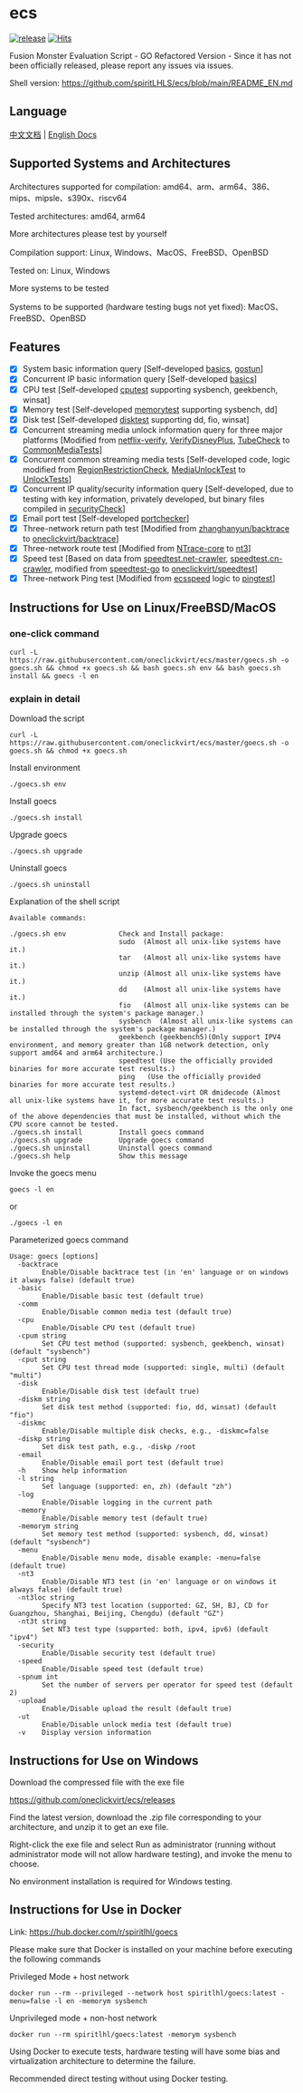 # ecs

[![release](https://github.com/oneclickvirt/ecs/actions/workflows/main.yaml/badge.svg)](https://github.com/oneclickvirt/ecs/actions/workflows/main.yaml) [![Hits](https://hits.seeyoufarm.com/api/count/incr/badge.svg?url=https%3A%2F%2Fgithub.com%2Foneclickvirt%2Fecs&count_bg=%2357DEFF&title_bg=%23000000&icon=cliqz.svg&icon_color=%23E7E7E7&title=hits&edge_flat=false)](https://www.spiritlhl.net/)

Fusion Monster Evaluation Script - GO Refactored Version - Since it has not been officially released, please report any issues via issues.

Shell version: https://github.com/spiritLHLS/ecs/blob/main/README_EN.md

## Language

[中文文档](README.md) | [English Docs](README_EN.md)

## Supported Systems and Architectures

Architectures supported for compilation: amd64、arm、arm64、386、mips、mipsle、s390x、riscv64

Tested architectures: amd64, arm64

More architectures please test by yourself

Compilation support: Linux, Windows、MacOS、FreeBSD、OpenBSD

Tested on: Linux, Windows

More systems to be tested

Systems to be supported (hardware testing bugs not yet fixed): MacOS、FreeBSD、OpenBSD

## Features

- [x] System basic information query [Self-developed [basics](https://github.com/oneclickvirt/basics), [gostun](https://github.com/oneclickvirt/gostun)]
- [x] Concurrent IP basic information query [Self-developed [basics](https://github.com/oneclickvirt/basics)]
- [x] CPU test [Self-developed [cputest](https://github.com/oneclickvirt/cputest) supporting sysbench, geekbench, winsat]
- [x] Memory test [Self-developed [memorytest](https://github.com/oneclickvirt/memorytest) supporting sysbench, dd]
- [x] Disk test [Self-developed [disktest](https://github.com/oneclickvirt/disktest) supporting dd, fio, winsat]
- [x] Concurrent streaming media unlock information query for three major platforms [Modified from [netflix-verify](https://github.com/sjlleo/netflix-verify), [VerifyDisneyPlus](https://github.com/sjlleo/VerifyDisneyPlus), [TubeCheck](https://github.com/sjlleo/TubeCheck) to [CommonMediaTests](https://github.com/oneclickvirt/CommonMediaTests)]
- [x] Concurrent common streaming media tests [Self-developed code, logic modified from [RegionRestrictionCheck](https://github.com/lmc999/RegionRestrictionCheck), [MediaUnlockTest](https://github.com/HsukqiLee/MediaUnlockTest) to [UnlockTests](https://github.com/oneclickvirt/UnlockTests)]
- [x] Concurrent IP quality/security information query [Self-developed, due to testing with key information, privately developed, but binary files compiled in [securityCheck](https://github.com/oneclickvirt/securityCheck)]
- [x] Email port test [Self-developed [portchecker](https://github.com/oneclickvirt/portchecker)]
- [x] Three-network return path test [Modified from [zhanghanyun/backtrace](https://github.com/zhanghanyun/backtrace) to [oneclickvirt/backtrace](https://github.com/oneclickvirt/backtrace)]
- [x] Three-network route test [Modified from [NTrace-core](https://github.com/nxtrace/NTrace-core) to [nt3](https://github.com/oneclickvirt/nt3)]
- [x] Speed test [Based on data from [speedtest.net-crawler](https://github.com/spiritLHLS/speedtest.net-CN-ID), [speedtest.cn-crawler](https://github.com/spiritLHLS/speedtest.cn-CN-ID), modified from [speedtest-go](https://github.com/showwin/speedtest-go) to [oneclickvirt/speedtest](https://github.com/oneclickvirt/speedtest)]
- [x] Three-network Ping test [Modified from [ecsspeed](https://github.com/spiritLHLS/ecsspeed) logic to [pingtest](https://github.com/oneclickvirt/pingtest)]

## Instructions for Use on Linux/FreeBSD/MacOS

### one-click command

```
curl -L https://raw.githubusercontent.com/oneclickvirt/ecs/master/goecs.sh -o goecs.sh && chmod +x goecs.sh && bash goecs.sh env && bash goecs.sh install && goecs -l en
```

### explain in detail

Download the script

```
curl -L https://raw.githubusercontent.com/oneclickvirt/ecs/master/goecs.sh -o goecs.sh && chmod +x goecs.sh
```

Install environment

```
./goecs.sh env
```

Install goecs

```
./goecs.sh install
```

Upgrade goecs

```
./goecs.sh upgrade
```

Uninstall goecs

```
./goecs.sh uninstall
```

Explanation of the shell script

```
Available commands:

./goecs.sh env             Check and Install package:
                           sudo  (Almost all unix-like systems have it.)
                           tar   (Almost all unix-like systems have it.)
                           unzip (Almost all unix-like systems have it.)
                           dd    (Almost all unix-like systems have it.)
                           fio   (Almost all unix-like systems can be installed through the system's package manager.)
                           sysbench  (Almost all unix-like systems can be installed through the system's package manager.)
                           geekbench (geekbench5)(Only support IPV4 environment, and memory greater than 1GB network detection, only support amd64 and arm64 architecture.)
                           speedtest (Use the officially provided binaries for more accurate test results.)
                           ping   (Use the officially provided binaries for more accurate test results.)
                           systemd-detect-virt OR dmidecode (Almost all unix-like systems have it, for more accurate test results.)
                           In fact, sysbench/geekbench is the only one of the above dependencies that must be installed, without which the CPU score cannot be tested.
./goecs.sh install         Install goecs command
./goecs.sh upgrade         Upgrade goecs command
./goecs.sh uninstall       Uninstall goecs command
./goecs.sh help            Show this message
```

Invoke the goecs menu

```
goecs -l en
```

or

```
./goecs -l en
```

Parameterized goecs command

```
Usage: goecs [options]
  -backtrace
        Enable/Disable backtrace test (in 'en' language or on windows it always false) (default true)
  -basic
        Enable/Disable basic test (default true)
  -comm
        Enable/Disable common media test (default true)
  -cpu
        Enable/Disable CPU test (default true)
  -cpum string
        Set CPU test method (supported: sysbench, geekbench, winsat) (default "sysbench")
  -cput string
        Set CPU test thread mode (supported: single, multi) (default "multi")
  -disk
        Enable/Disable disk test (default true)
  -diskm string
        Set disk test method (supported: fio, dd, winsat) (default "fio")
  -diskmc
        Enable/Disable multiple disk checks, e.g., -diskmc=false
  -diskp string
        Set disk test path, e.g., -diskp /root
  -email
        Enable/Disable email port test (default true)
  -h    Show help information
  -l string
        Set language (supported: en, zh) (default "zh")
  -log
        Enable/Disable logging in the current path
  -memory
        Enable/Disable memory test (default true)
  -memorym string
        Set memory test method (supported: sysbench, dd, winsat) (default "sysbench")
  -menu
        Enable/Disable menu mode, disable example: -menu=false (default true)
  -nt3
        Enable/Disable NT3 test (in 'en' language or on windows it always false) (default true)
  -nt3loc string
        Specify NT3 test location (supported: GZ, SH, BJ, CD for Guangzhou, Shanghai, Beijing, Chengdu) (default "GZ")
  -nt3t string
        Set NT3 test type (supported: both, ipv4, ipv6) (default "ipv4")
  -security
        Enable/Disable security test (default true)
  -speed
        Enable/Disable speed test (default true)
  -spnum int
        Set the number of servers per operator for speed test (default 2)
  -upload
        Enable/Disable upload the result (default true)
  -ut
        Enable/Disable unlock media test (default true)
  -v    Display version information
```

## Instructions for Use on Windows

Download the compressed file with the exe file

https://github.com/oneclickvirt/ecs/releases

Find the latest version, download the .zip file corresponding to your architecture, and unzip it to get an exe file.

Right-click the exe file and select Run as administrator (running without administrator mode will not allow hardware testing), and invoke the menu to choose.

No environment installation is required for Windows testing.

## Instructions for Use in Docker

Link: https://hub.docker.com/r/spiritlhl/goecs

Please make sure that Docker is installed on your machine before executing the following commands

Privileged Mode + host network

```shell
docker run --rm --privileged --network host spiritlhl/goecs:latest -menu=false -l en -memorym sysbench
```

Unprivileged mode + non-host network

```shell
docker run --rm spiritlhl/goecs:latest -memorym sysbench
```

Using Docker to execute tests, hardware testing will have some bias and virtualization architecture to determine the failure.

Recommended direct testing without using Docker testing.